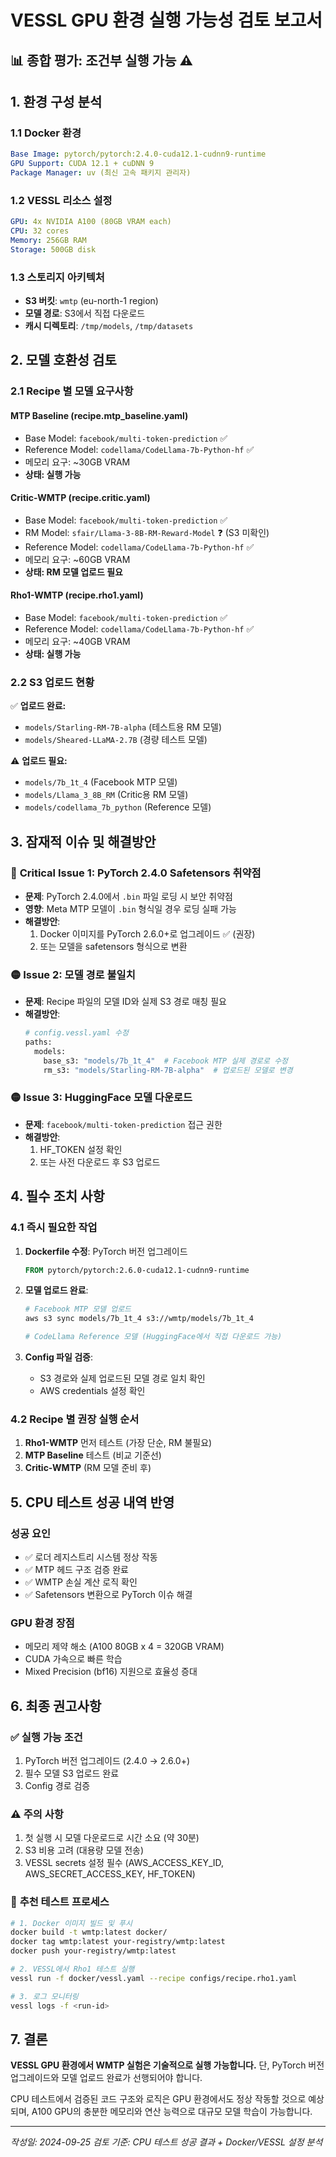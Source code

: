 # VESSL GPU 환경 실행 가능성 검토 보고서

## 📊 종합 평가: **조건부 실행 가능** ⚠️

## 1. 환경 구성 분석

### 1.1 Docker 환경
```yaml
Base Image: pytorch/pytorch:2.4.0-cuda12.1-cudnn9-runtime
GPU Support: CUDA 12.1 + cuDNN 9
Package Manager: uv (최신 고속 패키지 관리자)
```

### 1.2 VESSL 리소스 설정
```yaml
GPU: 4x NVIDIA A100 (80GB VRAM each)
CPU: 32 cores
Memory: 256GB RAM
Storage: 500GB disk
```

### 1.3 스토리지 아키텍처
- **S3 버킷**: `wmtp` (eu-north-1 region)
- **모델 경로**: S3에서 직접 다운로드
- **캐시 디렉토리**: `/tmp/models`, `/tmp/datasets`

## 2. 모델 호환성 검토

### 2.1 Recipe 별 모델 요구사항

#### **MTP Baseline** (recipe.mtp_baseline.yaml)
- Base Model: `facebook/multi-token-prediction` ✅
- Reference Model: `codellama/CodeLlama-7b-Python-hf` ✅
- 메모리 요구: ~30GB VRAM
- **상태: 실행 가능**

#### **Critic-WMTP** (recipe.critic.yaml)
- Base Model: `facebook/multi-token-prediction` ✅
- RM Model: `sfair/Llama-3-8B-RM-Reward-Model` ❓ (S3 미확인)
- Reference Model: `codellama/CodeLlama-7b-Python-hf` ✅
- 메모리 요구: ~60GB VRAM
- **상태: RM 모델 업로드 필요**

#### **Rho1-WMTP** (recipe.rho1.yaml)
- Base Model: `facebook/multi-token-prediction` ✅
- Reference Model: `codellama/CodeLlama-7b-Python-hf` ✅
- 메모리 요구: ~40GB VRAM
- **상태: 실행 가능**

### 2.2 S3 업로드 현황
✅ **업로드 완료:**
- `models/Starling-RM-7B-alpha` (테스트용 RM 모델)
- `models/Sheared-LLaMA-2.7B` (경량 테스트 모델)

⚠️ **업로드 필요:**
- `models/7b_1t_4` (Facebook MTP 모델)
- `models/Llama_3_8B_RM` (Critic용 RM 모델)
- `models/codellama_7b_python` (Reference 모델)

## 3. 잠재적 이슈 및 해결방안

### 🔴 **Critical Issue 1: PyTorch 2.4.0 Safetensors 취약점**
- **문제**: PyTorch 2.4.0에서 `.bin` 파일 로딩 시 보안 취약점
- **영향**: Meta MTP 모델이 `.bin` 형식일 경우 로딩 실패 가능
- **해결방안**:
  1. Docker 이미지를 PyTorch 2.6.0+로 업그레이드 ✅ (권장)
  2. 또는 모델을 safetensors 형식으로 변환

### 🟡 **Issue 2: 모델 경로 불일치**
- **문제**: Recipe 파일의 모델 ID와 실제 S3 경로 매칭 필요
- **해결방안**:
  ```python
  # config.vessl.yaml 수정
  paths:
    models:
      base_s3: "models/7b_1t_4"  # Facebook MTP 실제 경로로 수정
      rm_s3: "models/Starling-RM-7B-alpha"  # 업로드된 모델로 변경
  ```

### 🟡 **Issue 3: HuggingFace 모델 다운로드**
- **문제**: `facebook/multi-token-prediction` 접근 권한
- **해결방안**:
  1. HF_TOKEN 설정 확인
  2. 또는 사전 다운로드 후 S3 업로드

## 4. 필수 조치 사항

### 4.1 즉시 필요한 작업
1. **Dockerfile 수정**: PyTorch 버전 업그레이드
   ```dockerfile
   FROM pytorch/pytorch:2.6.0-cuda12.1-cudnn9-runtime
   ```

2. **모델 업로드 완료**:
   ```bash
   # Facebook MTP 모델 업로드
   aws s3 sync models/7b_1t_4 s3://wmtp/models/7b_1t_4

   # CodeLlama Reference 모델 (HuggingFace에서 직접 다운로드 가능)
   ```

3. **Config 파일 검증**:
   - S3 경로와 실제 업로드된 모델 경로 일치 확인
   - AWS credentials 설정 확인

### 4.2 Recipe 별 권장 실행 순서
1. **Rho1-WMTP** 먼저 테스트 (가장 단순, RM 불필요)
2. **MTP Baseline** 테스트 (비교 기준선)
3. **Critic-WMTP** (RM 모델 준비 후)

## 5. CPU 테스트 성공 내역 반영

### 성공 요인
- ✅ 로더 레지스트리 시스템 정상 작동
- ✅ MTP 헤드 구조 검증 완료
- ✅ WMTP 손실 계산 로직 확인
- ✅ Safetensors 변환으로 PyTorch 이슈 해결

### GPU 환경 장점
- 메모리 제약 해소 (A100 80GB x 4 = 320GB VRAM)
- CUDA 가속으로 빠른 학습
- Mixed Precision (bf16) 지원으로 효율성 증대

## 6. 최종 권고사항

### ✅ **실행 가능 조건**
1. PyTorch 버전 업그레이드 (2.4.0 → 2.6.0+)
2. 필수 모델 S3 업로드 완료
3. Config 경로 검증

### ⚠️ **주의 사항**
1. 첫 실행 시 모델 다운로드로 시간 소요 (약 30분)
2. S3 비용 고려 (대용량 모델 전송)
3. VESSL secrets 설정 필수 (AWS_ACCESS_KEY_ID, AWS_SECRET_ACCESS_KEY, HF_TOKEN)

### 🎯 **추천 테스트 프로세스**
```bash
# 1. Docker 이미지 빌드 및 푸시
docker build -t wmtp:latest docker/
docker tag wmtp:latest your-registry/wmtp:latest
docker push your-registry/wmtp:latest

# 2. VESSL에서 Rho1 테스트 실행
vessl run -f docker/vessl.yaml --recipe configs/recipe.rho1.yaml

# 3. 로그 모니터링
vessl logs -f <run-id>
```

## 7. 결론

**VESSL GPU 환경에서 WMTP 실험은 기술적으로 실행 가능합니다.**
단, PyTorch 버전 업그레이드와 모델 업로드 완료가 선행되어야 합니다.

CPU 테스트에서 검증된 코드 구조와 로직은 GPU 환경에서도 정상 작동할 것으로 예상되며,
A100 GPU의 충분한 메모리와 연산 능력으로 대규모 모델 학습이 가능합니다.

---
*작성일: 2024-09-25*
*검토 기준: CPU 테스트 성공 결과 + Docker/VESSL 설정 분석*
